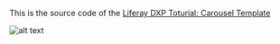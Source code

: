 This is the source code of the [Liferay DXP Toturial: Carousel Template](https://web.liferay.com/web/zhao.jin/blog/-/blogs/liferay-dxp-tutorial-carousel-template)

![alt text](https://web.liferay.com/documents/7991965/73542363/crodisplay.png/fba45370-8e51-43bc-bbc3-6d180b0c380f?t=1491788135341 "Preview")
